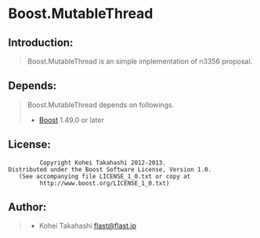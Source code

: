 Boost.MutableThread
===============

Introduction:
-------------

> Boost.MutableThread is an simple implementation of n3356 proposal.

Depends:
--------

> Boost.MutableThread depends on followings.
>
> * [Boost](http://www.boost.org/) 1.49.0 or later

License:
--------

             Copyright Kohei Takahashi 2012-2013.
    Distributed under the Boost Software License, Version 1.0.
       (See accompanying file LICENSE_1_0.txt or copy at
             http://www.boost.org/LICENSE_1_0.txt)

Author:
-------

> * Kohei Takahashi <flast@flast.jp>

